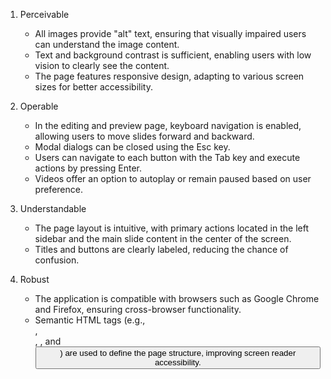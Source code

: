 1. Perceivable

   - All images provide "alt" text, ensuring that visually impaired users can understand the image content.
   - Text and background contrast is sufficient, enabling users with low vision to clearly see the content.
   - The page features responsive design, adapting to various screen sizes for better accessibility.

2. Operable

   - In the editing and preview page, keyboard navigation is enabled, allowing users to move slides forward and backward.
   - Modal dialogs can be closed using the Esc key.
   - Users can navigate to each button with the Tab key and execute actions by pressing Enter.
   - Videos offer an option to autoplay or remain paused based on user preference.

3. Understandable

   - The page layout is intuitive, with primary actions located in the left sidebar and the main slide content in the center of the screen.
   - Titles and buttons are clearly labeled, reducing the chance of confusion.

4. Robust

   - The application is compatible with browsers such as Google Chrome and Firefox, ensuring cross-browser functionality.
   - Semantic HTML tags (e.g., <nav>, <main>, <Box>, and <button>) are used to define the page structure, improving screen reader accessibility.
